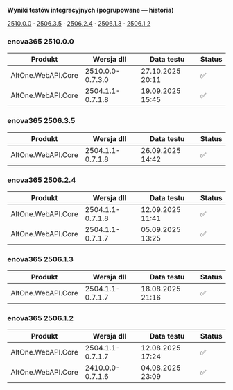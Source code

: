 **Wyniki testów integracyjnych (pogrupowane — historia)**

[2510.0.0](#enova365-251000) · [2506.3.5](#enova365-250635) · [2506.2.4](#enova365-250624) · [2506.1.3](#enova365-250613) · [2506.1.2](#enova365-250612)

### enova365 2510.0.0

| Produkt            | Wersja dll       | Data testu       | Status |
|--------------------|------------------|------------------|--------|
| AltOne.WebAPI.Core | 2510.0.0-0.7.3.0 | 27.10.2025 20:11 | ✅      |
| AltOne.WebAPI.Core | 2504.1.1-0.7.1.8 | 19.09.2025 15:45 | ✅      |

### enova365 2506.3.5

| Produkt            | Wersja dll       | Data testu       | Status |
|--------------------|------------------|------------------|--------|
| AltOne.WebAPI.Core | 2504.1.1-0.7.1.8 | 26.09.2025 14:42 | ✅      |

### enova365 2506.2.4

| Produkt            | Wersja dll       | Data testu       | Status |
|--------------------|------------------|------------------|--------|
| AltOne.WebAPI.Core | 2504.1.1-0.7.1.8 | 12.09.2025 11:41 | ✅      |
| AltOne.WebAPI.Core | 2504.1.1-0.7.1.7 | 05.09.2025 13:25 | ✅      |

### enova365 2506.1.3

| Produkt            | Wersja dll       | Data testu       | Status |
|--------------------|------------------|------------------|--------|
| AltOne.WebAPI.Core | 2504.1.1-0.7.1.7 | 18.08.2025 21:16 | ✅      |

### enova365 2506.1.2

| Produkt            | Wersja dll       | Data testu       | Status |
|--------------------|------------------|------------------|--------|
| AltOne.WebAPI.Core | 2504.1.1-0.7.1.7 | 12.08.2025 17:24 | ✅      |
| AltOne.WebAPI.Core | 2410.0.0-0.7.1.6 | 04.08.2025 23:09 | ✅      |

